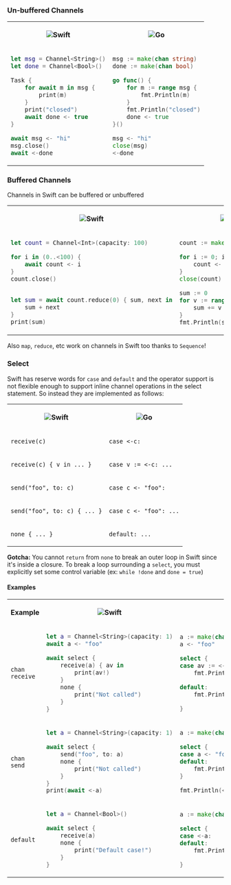 
### Un-buffered Channels

<table>
<tr><th> 

![Swift](https://skillicons.dev/icons?i=swift)</th>
<th>
 
 ![Go](https://skillicons.dev/icons?i=go)</th>
</tr>
<tr style="vertical-align: top;"><td> 

```swift
let msg = Channel<String>()
let done = Channel<Bool>()

Task {
    for await m in msg {
        print(m)
    }
    print("closed")
    await done <- true
}

await msg <- "hi"
msg.close()
await <-done
```
</td><td>


```go
msg := make(chan string)
done := make(chan bool)

go func() {
    for m := range msg {
        fmt.Println(m)
    }
    fmt.Println("closed")
    done <- true
}()

msg <- "hi"
close(msg)
<-done
```
</td></tr>
</table>

### Buffered Channels

Channels in Swift can be buffered or unbuffered


<table>
<tr><th> 

![Swift](https://skillicons.dev/icons?i=swift)</th>
<th>
 
 ![Go](https://skillicons.dev/icons?i=go)</th>
</tr>
<tr style="vertical-align: top;"><td> 

```swift
let count = Channel<Int>(capacity: 100)

for i in (0..<100) {
    await count <- i
}
count.close()


let sum = await count.reduce(0) { sum, next in
    sum + next
}
print(sum)
```
</td><td>


```go
count := make(chan int, 100)

for i := 0; i < 100; i++ {
    count <- i
}
close(count)

sum := 0
for v := range count {
    sum += v
}
fmt.Println(sum)
```
</td></tr>
</table>

Also `map`, `reduce`, etc work on channels in Swift too thanks to `Sequence`!


### Select 

Swift has reserve words for `case` and `default` and the operator support is not flexible enough to support inline channel operations in the select statement. So instead they are implemented as follows: 

<table>
<tr><th> 

![Swift](https://skillicons.dev/icons?i=swift)</th>
<th>
 
 ![Go](https://skillicons.dev/icons?i=go)</th>
</tr>

<tr style="vertical-align: top;">
<td> 

`receive(c)`
</td><td>

`case <-c:`
</td>
</tr>

<tr>
<td> 

`receive(c) { v in ... }`
</td><td>

`case v := <-c: ...`
</td>
</tr>

<tr>
<td> 

`send("foo", to: c)`
</td><td>

`case c <- "foo":`
</td>
</tr>

<tr>
<td> 

`send("foo", to: c) { ... }`
</td><td>

`case c <- "foo": ...`
</td>
</tr>

<tr>
<td> 

`none { ... }`
</td><td>

`default: ...`
</td>
</tr>

</table>

**Gotcha:** You cannot `return` from `none` to break an outer loop in Swift since it's inside a closure. To break a loop surrounding a `select`, you must explicitly set some control variable (ex: `while !done` and `done = true`)

#### Examples

<table>
<tr>
<th> 
Example
<th> 

![Swift](https://skillicons.dev/icons?i=swift)
</th>
<th>
 
 ![Go](https://skillicons.dev/icons?i=go)
</th>
</tr>


<tr>
<td> 


`chan receive`
</td>
<td> 

```swift
let a = Channel<String>(capacity: 1)
await a <- "foo"

await select {
    receive(a) { av in
        print(av!)
    }
    none {
        print("Not called")
    }
}
```
</td><td>


```go
a := make(chan string, 1)
a <- "foo"

select {
case av := <-a:
    fmt.Println(av)

default:
    fmt.Println("Not called")

}
```
</td></tr>

<tr>
<td> 

`chan send`
</td>
<td> 

```swift
let a = Channel<String>(capacity: 1)

await select {
    send("foo", to: a)
    none {
        print("Not called")
    }
}
print(await <-a)

```
</td><td>


```go
a := make(chan string, 1)

select {
case a <- "foo":
default:
    fmt.Println("Not called")
}

fmt.Println(<-a)

```
</td></tr>

<tr>
<td> 

`default`
</td>
<td> 

```swift
let a = Channel<Bool>()

await select {
    receive(a)
    none {
        print("Default case!")
    }
}
```
</td><td>


```go
a := make(chan bool)

select {
case <-a:
default:
    fmt.Println("Default case!")

}
```
</td></tr>
</table> 
